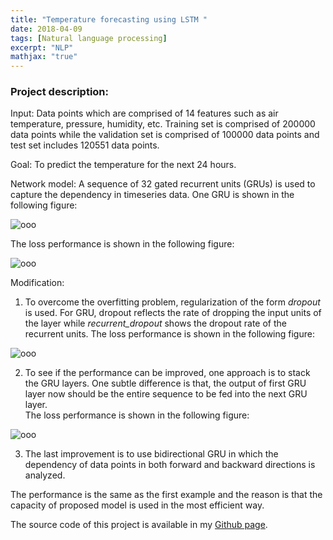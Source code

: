 ```yaml
---
title: "Temperature forecasting using LSTM "
date: 2018-04-09
tags: [Natural language processing]
excerpt: "NLP"
mathjax: "true"
---
```

### Project description:
Input: Data points which are comprised of 14 features such as air temperature, pressure, humidity, etc. Training set is comprised of 200000 data points while the validation set is comprised of 100000 data points and test set includes 120551 data points.

Goal:  To predict the temperature for the next 24 hours.

Network model: A sequence of 32 gated recurrent units (GRUs) is used to capture the dependency in timeseries data. One GRU is shown in the following figure:  

<img src="{{ site.url }}{{ site.baseurl }}/images/Jena/gru.png" alt="ooo">

The loss performance  is shown in the following figure:

<img src="{{ site.url }}{{ site.baseurl }}/images/Jena/loss2.png" alt="ooo">


Modification:

1. To overcome the overfitting problem, regularization of the form *dropout* is used. For GRU, dropout reflects the rate of dropping the input units of the layer while *recurrent_dropout* shows the dropout rate of the recurrent units.
The loss performance  is shown in the following figure:

<img src="{{ site.url }}{{ site.baseurl }}/images/Jena/loss3.png" alt="ooo">

2. To see if the performance can be improved, one approach is to stack the GRU layers. One subtle difference is that, the output of first GRU layer now should be the entire sequence to be fed into the next GRU layer.  
The loss performance  is shown in the following figure:

<img src="{{ site.url }}{{ site.baseurl }}/images/Jena/loss4.png" alt="ooo">

3. The last improvement is to use bidirectional GRU in which the dependency of data points in both forward and backward directions is analyzed.   

The performance is the same as the first example and the reason is that the capacity of proposed model is used in the most efficient way.  

The source code of this project is available in my [Github page](https://github.com/MohammadrezaAzimi/Temperature-Forcasting-LSTM).
